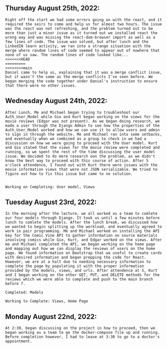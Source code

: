 ## Thursday August 25th, 2022:
    Right off the start we had some errors going on with the react, and it required the seirs to come and help us for almost two hours. The issue was the react was not refreshing, and the problem turned out to be more than just a minor issue as it turned out we installed react the wrong way and was missing the react-dom-browser import as well as a few lines of code. The issue was solved, but after lunch and the LinkedIN learn activity, we ran into a strange situation with the merge where random lines of code seemed to appear out of nowhere that none of us saw. The random lines of code looked like...
    <<<<<<<HEAD
    =========
    >>>>>>>>main
    Daniel came to help us, explaining that it was a merge conflict issue, but it wasn't the same as the merge conflicts I've seen before. We began merging the code together under Daniel's instruction to ensure that there were no other issues.

## Wednesday August 24th, 2022:
    After Lunch, Me and Michael began trying to troubleshoot our Auth_User_Model while Gio and Kurt began working on the views for the movie reviews (Edgar was not present). As we began doing research, we made a user through the Django Admin to see how the properties of the Auth_User_Model worked and how we can use it to allow users and admin to sign in through the website. Me and Michael ran into some setbacks, and eventually when we combined as a group to check in we had a discussion on how we were going to proceed with the User model. Kurt and Gio stated that the views for the movie review were completed and running, so we spent the rest of the time discussing the user model issue. We decided to do more research oon the problem, as we didn't know the best way to proceed with this course of action. After 5 o'clock attendence, I found out with Kurt there were issues with the movie information views that were not JSON serializable. We tried to figure out how to fix this issue but came to no solution.


    Working on Completing: User model, Views

## Tuesday August 23rd, 2022:
    In the morning after the lecture, we all worked as a team to comlete our four models through Django. It took us until a few minutes before lunch to comlete the models. After the lunch break, we discussed how we wanted to begin splitting up the workload, and eventually agreed to work in pair programming. Me and Michael worked on installing the API key for the Comic Vine API to gather information on source materials involving comics while Gio, Kurt, and Edgar worked on the views. After me and Michael completed the API, we began working on the home page and mapping out how we can display the reviews of users on the home page. We found information on Bootstrap that wa useful to create cards with desired information and began prepping the code for React. However, we are at a halt due to needing necessary information to complete the page by populating it with the proper information provided by the models, views, and urls. After attendence at 5, Kurt and I began working on the other GET, PUT, and DELETE methods for the reviews which we were able to complete and push to the main branch before 7.

    Completed: Models

    Working to Complete: Views, Home Page

## Monday August 22nd, 2022:
    At 2:30, began discussing on the project in how to proceed, then we began working as a team to ge the docker-compose file up and running. Before completion however, I had to leave at 3:30 to go to a doctor's appointment.